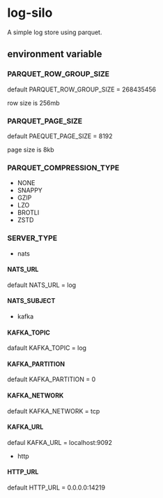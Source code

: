 # log-silo

A simple log store using parquet.

## environment variable

### PARQUET_ROW_GROUP_SIZE

default PARQUET_ROW_GROUP_SIZE = 268435456

row size is 256mb

### PARQUET_PAGE_SIZE

default PAEQUET_PAGE_SIZE = 8192

page size is 8kb

### PARQUET_COMPRESSION_TYPE

- NONE
- SNAPPY
- GZIP
- LZO
- BROTLI
- ZSTD

### SERVER_TYPE

- nats

#### NATS_URL

default NATS_URL = log

#### NATS_SUBJECT

- kafka

#### KAFKA_TOPIC

dafault KAFKA_TOPIC = log

#### KAFKA_PARTITION

default KAFKA_PARTITION = 0

#### KAFKA_NETWORK

default KAFKA_NETWORK = tcp

#### KAFKA_URL

defaul KAFKA_URL = localhost:9092

- http

#### HTTP_URL

default HTTP_URL = 0.0.0.0:14219

